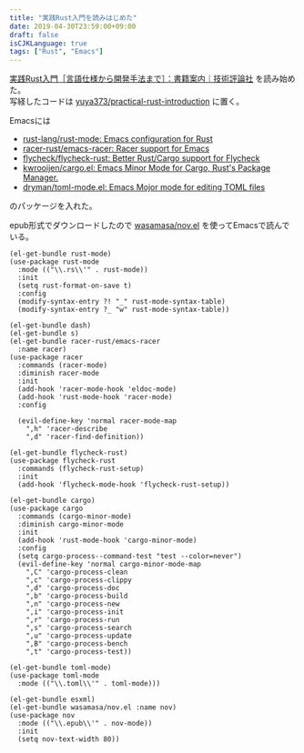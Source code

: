 ```yaml
---
title: "実践Rust入門を読みはじめた"
date: 2019-04-30T23:59:00+09:00
draft: false
isCJKLanguage: true
tags: ["Rust", "Emacs"]
---
```

[実践Rust入門［言語仕様から開発手法まで］：書籍案内｜技術評論社](https://gihyo.jp/book/2019/978-4-297-10559-4) を読み始めた。  
写経したコードは [yuya373/practical-rust-introduction](https://github.com/yuya373/practical-rust-introduction) に置く。


Emacsには

- [rust-lang/rust-mode: Emacs configuration for Rust](https://github.com/rust-lang/rust-mode)
- [racer-rust/emacs-racer: Racer support for Emacs](https://github.com/racer-rust/emacs-racer)
- [flycheck/flycheck-rust: Better Rust/Cargo support for Flycheck](https://github.com/flycheck/flycheck-rust)
- [kwrooijen/cargo.el: Emacs Minor Mode for Cargo, Rust's Package Manager.](https://github.com/kwrooijen/cargo.el)
- [dryman/toml-mode.el: Emacs Mojor mode for editing TOML files](https://github.com/dryman/toml-mode.el)

のパッケージを入れた。

epub形式でダウンロードしたので [wasamasa/nov.el](https://github.com/wasamasa/nov.el) を使ってEmacsで読んでいる。

``` emacs-lisp
(el-get-bundle rust-mode)
(use-package rust-mode
  :mode (("\\.rs\\'" . rust-mode))
  :init
  (setq rust-format-on-save t)
  :config
  (modify-syntax-entry ?! "_" rust-mode-syntax-table)
  (modify-syntax-entry ?_ "w" rust-mode-syntax-table))

(el-get-bundle dash)
(el-get-bundle s)
(el-get-bundle racer-rust/emacs-racer
  :name racer)
(use-package racer
  :commands (racer-mode)
  :diminish racer-mode
  :init
  (add-hook 'racer-mode-hook 'eldoc-mode)
  (add-hook 'rust-mode-hook 'racer-mode)
  :config

  (evil-define-key 'normal racer-mode-map
    ",h" 'racer-describe
    ",d" 'racer-find-definition))

(el-get-bundle flycheck-rust)
(use-package flycheck-rust
  :commands (flycheck-rust-setup)
  :init
  (add-hook 'flycheck-mode-hook 'flycheck-rust-setup))

(el-get-bundle cargo)
(use-package cargo
  :commands (cargo-minor-mode)
  :diminish cargo-minor-mode
  :init
  (add-hook 'rust-mode-hook 'cargo-minor-mode)
  :config
  (setq cargo-process--command-test "test --color=never")
  (evil-define-key 'normal cargo-minor-mode-map
    ",C" 'cargo-process-clean
    ",c" 'cargo-process-clippy
    ",d" 'cargo-process-doc
    ",b" 'cargo-process-build
    ",n" 'cargo-process-new
    ",i" 'cargo-process-init
    ",r" 'cargo-process-run
    ",s" 'cargo-process-search
    ",u" 'cargo-process-update
    ",B" 'cargo-process-bench
    ",t" 'cargo-process-test))

(el-get-bundle toml-mode)
(use-package toml-mode
  :mode (("\\.toml\\'" . toml-mode)))

(el-get-bundle esxml)
(el-get-bundle wasamasa/nov.el :name nov)
(use-package nov
  :mode (("\\.epub\\'" . nov-mode))
  :init
  (setq nov-text-width 80))
```

